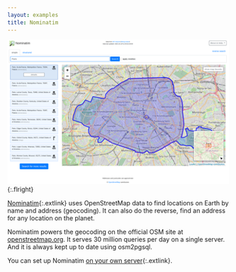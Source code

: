 ```yaml
---
layout: examples
title: Nominatim
---
```


<a href="https://nominatim.openstreetmap.org/"><img alt="Screenshot of Nominatim with search for 'Paris'" class="withborder" src="nominatim.png" width="500"/></a>
{:.flright}

[Nominatim](https://nominatim.org){:.extlink} uses OpenStreetMap data to find
locations on Earth by name and address (geocoding). It can also do the reverse,
find an address for any location on the planet.

Nominatim powers the geocoding on the official OSM site at
[openstreetmap.org](https://openstreetmap.org/). It serves 30 million queries
per day on a single server. And it is always kept up to date using osm2pgsql.

You can set up Nominatim [on your own
server](http://nominatim.org/release-docs/latest/admin/Installation/){:.extlink}.

